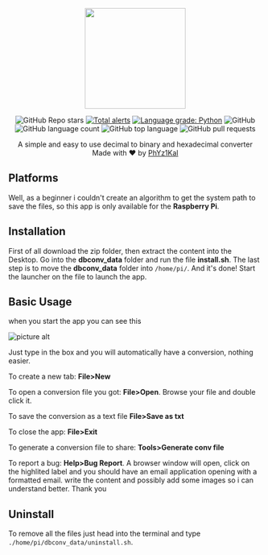 <p align="center">
  <img 
    width="200"
    height="200"
    src="https://i.ibb.co/gdvGCBF/icon.png"
  >
</p>
<p align="center">
  <img alt="GitHub Repo stars" src="https://img.shields.io/github/stars/PhYz1Kal/DBconv"> <a href="https://lgtm.com/projects/g/PhYz1Kal/DBconv/alerts/"><img alt="Total alerts" src="https://img.shields.io/lgtm/alerts/g/PhYz1Kal/DBconv.svg?logo=lgtm&logoWidth=18"/></a> <a href="https://lgtm.com/projects/g/PhYz1Kal/DBconv/context:python"><img alt="Language grade: Python" src="https://img.shields.io/lgtm/grade/python/g/PhYz1Kal/DBconv.svg?logo=lgtm&logoWidth=18"/></a> <img alt="GitHub" src="https://img.shields.io/github/license/PhYz1Kal/DBconv"> <img alt="GitHub language count" src="https://img.shields.io/github/languages/count/PhYz1Kal/DBconv"> <img alt="GitHub top language" src="https://img.shields.io/github/languages/top/PhYz1Kal/DBconv"> <img alt="GitHub pull requests" src="https://img.shields.io/github/issues-pr/PhYz1Kal/DBconv">
</p>
<div align="center">
  A simple and easy to use decimal to binary and hexadecimal converter
</div>
<div align="center">
  Made with ❤ by <a href="https://github.com/PhYz1Kal">PhYz1Kal</a>
</div>

## Platforms
Well, as a beginner i couldn't create an algorithm to get the system path to save the files, so this app is only available for the **Raspberry Pi**.
## Installation 
First of all download the zip folder, then extract the content into the Desktop. Go into the **dbconv_data** folder and run the file **install.sh**. The last step is to move the **dbconv_data** folder into `/home/pi/`. And it's done! Start the launcher on the file to launch the app.
## Basic Usage
when you start the app you can see this

![picture alt](https://i.ibb.co/8zNb9dY/Istantanea-2022-03-23-22-59-31.png)

Just type in the box and you will automatically have a conversion, nothing easier.

To create a new tab: **File>New**

To open a conversion file you got: **File>Open**. Browse your file and double click it.

To save the conversion as a text file **File>Save as txt**

To close the app: **File>Exit**


To generate a conversion file to share: **Tools>Generate conv file**


To report a bug: **Help>Bug Report**. A browser window will open, click on the highlited label and you should have an email application opening with a formatted email. write the content and possibly add some images so i can understand better. Thank you
## Uninstall
To remove all the files just head into the terminal and type `./home/pi/dbconv_data/uninstall.sh`.
